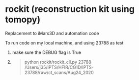 # rockit (reconstruction kit using tomopy)
Replacement to iMars3D and automation code

To run code on my local machine, and using 23788 as test 

1. make sure the DEBUG flag is True
2. > python rockit/rockit_cli.py 23788 /Users/j35/IPTS/HFIR/CG1D/IPTS-23788/raw/ct_scans/Aug24_2020
   
